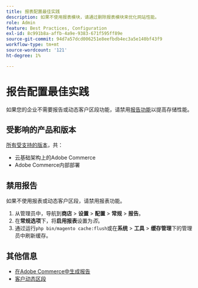 ```yaml
---
title: 报表配置最佳实践
description: 如果不使用报表模块，请通过删除报表模块来优化网站性能。
role: Admin
feature: Best Practices, Configuration
exl-id: 8c991b8a-affb-4a9e-9383-671f595ff89e
source-git-commit: 94d7a57dcd006251e8eefbdb4ec3a5e140bf43f9
workflow-type: tm+mt
source-wordcount: '121'
ht-degree: 1%

---
```


# 报告配置最佳实践

如果您的企业不需要报告或动态客户区段功能，请禁用[报告功能](https://docs.magento.com/user-guide/configuration/general/reports.html)以提高存储性能。

## 受影响的产品和版本

[所有受支持的版本](../../../release/versions.md)，共：

- 云基础架构上的Adobe Commerce
- Adobe Commerce内部部署

## 禁用报告

如果不使用报表或动态客户区段，请禁用报表功能。

1. 从管理员中，导航到&#x200B;**商店** > **设置** > **配置** > **常规** > **报告**。
1. 在&#x200B;**常规选项**&#x200B;下，将&#x200B;**启用报表**&#x200B;设置为&#x200B;*否*。
1. 通过运行`php bin/magento cache:flush`或在&#x200B;**系统** > **工具** > **缓存管理**&#x200B;下的管理员中刷新缓存。

## 其他信息

- [在Adobe Commerce中生成报告](https://docs.magento.com/user-guide/reports.html)
- [客户动态区段](https://docs.magento.com/user-guide/marketing/customer-segments.html)
